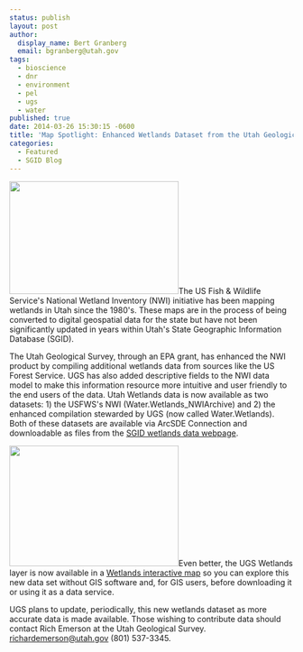 ```yaml
---
status: publish
layout: post
author:
  display_name: Bert Granberg
  email: bgranberg@utah.gov
tags:
  - bioscience
  - dnr
  - environment
  - pel
  - ugs
  - water
published: true
date: 2014-03-26 15:30:15 -0600
title: 'Map Spotlight: Enhanced Wetlands Dataset from the Utah Geological Survey'
categories:
  - Featured
  - SGID Blog
---
```

<p><a href="{{ "/downloads/Wetland.jpg" | prepend: site.baseurl }}"><img src="{{ "/images/Wetland-300x200.jpg" | prepend: site.baseurl }}" alt="" title="Wetland" width="300" height="200" class="inline-text-right" /></a>The US Fish & Wildlife Service's National Wetland Inventory (NWI) initiative has been mapping wetlands in Utah since the 1980's. These maps are in the process of being converted to digital geospatial data for the state but have not been significantly updated in years within Utah's State Geographic Information Database (SGID).</p>
<p>The Utah Geological Survey, through an EPA grant, has enhanced the NWI product by compiling additional wetlands data from sources like the US Forest Service. UGS has also added descriptive fields to the NWI data model to make this information resource more intuitive and user friendly to the end users of the data. Utah Wetlands data is now available as two datasets: 1) the USFWS's NWI (Water.Wetlands_NWIArchive) and 2) the enhanced compilation stewarded by UGS (now called Water.Wetlands). Both of these datasets are available via ArcSDE Connection and downloadable as files from the <a href="http://gis.utah.gov/data/water-data-services/wetlands/">SGID wetlands data webpage</a>.</p>
<p><a href="{{ "/downloads/Screen-Shot-2014-03-26-at-3.01.39-PM.png" | prepend: site.baseurl }}"><img src="{{ "/images/Screen-Shot-2014-03-26-at-3.01.39-PM-300x214.png" | prepend: site.baseurl }}" alt="" title="Screen Shot 2014-03-26 at 3.01.39 PM" width="300" height="214" class="inline-text-right" /></a>Even better, the UGS Wetlands layer is now available in a <a href="http://bit.ly/1hK0rqQ ">Wetlands interactive map</a> so you can explore this new data set without GIS software and, for GIS users, before downloading it or using it as a data service.</p>
<p>UGS plans to update, periodically, this new wetlands dataset as more accurate data is made available. Those wishing to contribute data should contact Rich Emerson at the Utah Geological Survey. <a href="mailto:richardemerson@utah.gov?subject=UGS Wetlands Dataset">richardemerson@utah.gov</a> (801) 537-3345.</p>
